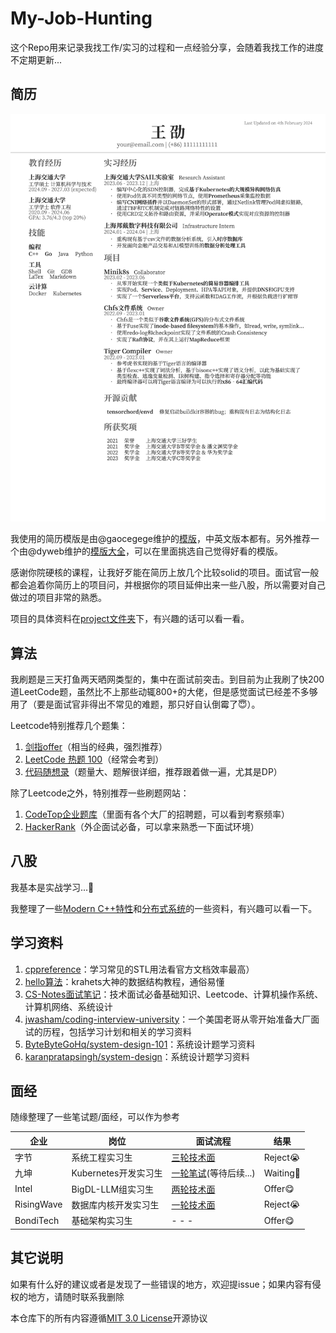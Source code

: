 # My-Job-Hunting

这个Repo用来记录我找工作/实习的过程和一点经验分享，会随着我找工作的进度不定期更新...

## 简历

<div align="center">
    <img src="./resume/resume.png" width=550>
</div>

我使用的简历模版是由@gaocegege维护的[模版](https://github.com/dyweb/Deedy-Resume-for-Chinese)，中英文版本都有。另外推荐一个由@dyweb维护的[模版大全](https://github.com/dyweb/awesome-resume-for-chinese)，可以在里面挑选自己觉得好看的模版。

感谢你院硬核的课程，让我好歹能在简历上放几个比较solid的项目。面试官一般都会追着你简历上的项目问，并根据你的项目延伸出来一些八股，所以需要对自己做过的项目非常的熟悉。

项目的具体资料在[project文件夹](./project/)下，有兴趣的话可以看一看。

## 算法

我刷题是三天打鱼两天晒网类型的，集中在面试前突击。到目前为止我刷了快200道LeetCode题，虽然比不上那些动辄800+的大佬，但是感觉面试已经差不多够用了（要是面试官非得出不常见的难题，那只好自认倒霉了😇）。

Leetcode特别推荐几个题集：

1. [剑指offer](https://leetcode.cn/studyplan/coding-interviews/)（相当的经典，强烈推荐）
2. [LeetCode 热题 100](https://leetcode.cn/studyplan/top-100-liked/)（经常会考到）
3. [代码随想录](https://programmercarl.com)（题量大、题解很详细，推荐跟着做一遍，尤其是DP）

除了Leetcode之外，特别推荐一些刷题网站：
1. [CodeTop企业题库](https://codetop.cc/home)（里面有各个大厂的招聘题，可以看到考察频率）
2. [HackerRank](https://www.hackerrank.com)（外企面试必备，可以拿来熟悉一下面试环境）

## 八股

我基本是实战学习...🤡

我整理了一些[Modern C++特性](./c++/)和[分布式系统](./system/)的一些资料，有兴趣可以看一下。

## 学习资料

1. [cppreference](https://zh.cppreference.com/w/首页)：学习常见的STL用法看官方文档效率最高）
2. [hello算法](https://www.hello-algo.com)：krahets大神的数据结构教程，通俗易懂
3. [CS-Notes面试笔记](https://cyc2018.xyz)：技术面试必备基础知识、Leetcode、计算机操作系统、计算机网络、系统设计
4. [jwasham/coding-interview-university](https://github.com/jwasham/coding-interview-university)：一个美国老哥从零开始准备大厂面试的历程，包括学习计划和相关的学习资料
5. [ByteByteGoHq/system-design-101](https://github.com/ByteByteGoHq/system-design-101)：系统设计题学习资料
6. [karanpratapsingh/system-design](https://github.com/karanpratapsingh/system-design)：系统设计题学习资料

## 面经

随缘整理了一些笔试题/面经，可以作为参考

| 企业   | 岗位                 | 面试流程                                         | 结果     |
| ------ | -------------------- | ------------------------------------------------ | -------- |
| 字节   | 系统工程实习生      | [三轮技术面](./interview/ByteDance.md)           | Reject😭  |
| 九坤   | Kubernetes开发实习生 | [一轮笔试](./interview/Ubiquant.md)(等待后续...) | Waiting🤔️ |
| Intel  | BigDL-LLM组实习生    | [两轮技术面](./interview/Intel.md)               | Offer😋   |
| RisingWave | 数据库内核开发实习生 | [一轮技术面](./interview/RisingWave.md)        | Reject😭  |
| BondiTech | 基础架构实习生 | - - - | Offer😋 |

## 其它说明

如果有什么好的建议或者是发现了一些错误的地方，欢迎提issue；如果内容有侵权的地方，请随时联系我删除

本仓库下的所有内容遵循[MIT 3.0 License](./LICENSE)开源协议

